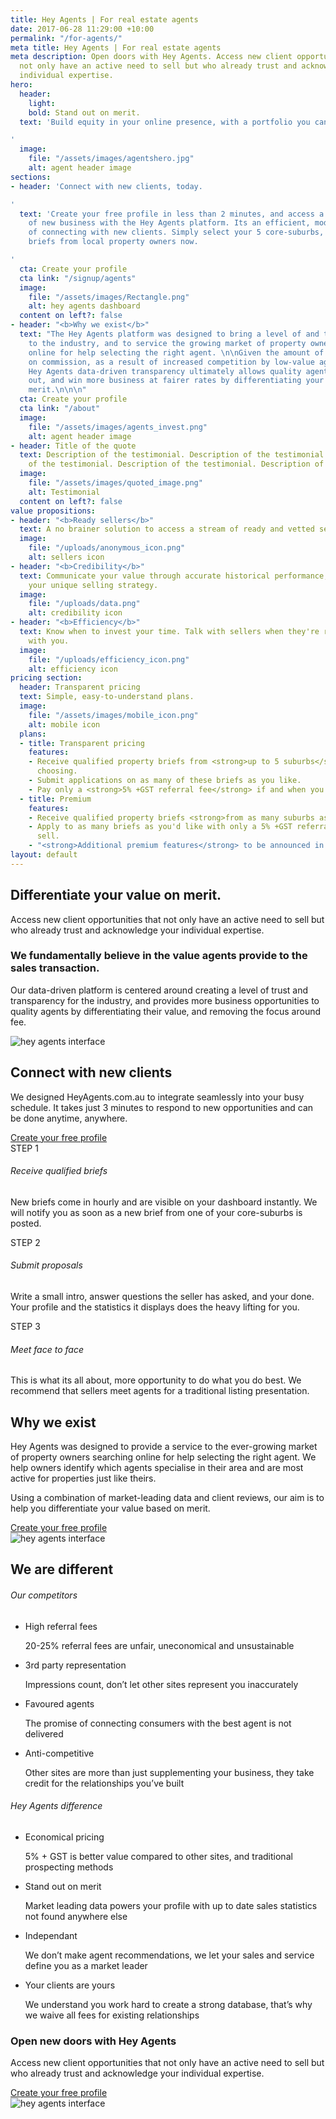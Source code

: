 ```yaml
---
title: Hey Agents | For real estate agents
date: 2017-06-28 11:29:00 +10:00
permalink: "/for-agents/"
meta title: Hey Agents | For real estate agents
meta description: Open doors with Hey Agents. Access new client opportunities that
  not only have an active need to sell but who already trust and acknowledge your
  individual expertise.
hero:
  header:
    light: 
    bold: Stand out on merit.
  text: 'Build equity in your online presence, with a portfolio you can be proud of.

'
  image:
    file: "/assets/images/agentshero.jpg"
    alt: agent header image
sections:
- header: 'Connect with new clients, today.

'
  text: 'Create your free profile in less than 2 minutes, and access a steady stream
    of new business with the Hey Agents platform. Its an efficient, modern method
    of connecting with new clients. Simply select your 5 core-suburbs, and start receiving
    briefs from local property owners now.

'
  cta: Create your profile
  cta link: "/signup/agents"
  image:
    file: "/assets/images/Rectangle.png"
    alt: hey agents dashboard
  content on left?: false
- header: "<b>Why we exist</b>"
  text: "The Hey Agents platform was designed to bring a level of and transparency
    to the industry, and to service the growing market of property owners searching
    online for help selecting the right agent. \n\nGiven the amount of downward pressure
    on commission, as a result of increased competition by low-value agents, we believe
    Hey Agents data-driven transparency ultimately allows quality agents to stand
    out, and win more business at fairer rates by differentiating your service on
    merit.\n\n\n"
  cta: Create your profile
  cta link: "/about"
  image:
    file: "/assets/images/agents_invest.png"
    alt: agent header image
- header: Title of the quote
  text: Description of the testimonial. Description of the testimonial. Description
    of the testimonial. Description of the testimonial. Description of the testimonial.
  image:
    file: "/assets/images/quoted_image.png"
    alt: Testimonial
  content on left?: false
value propositions:
- header: "<b>Ready sellers</b>"
  text: A no brainer solution to access a stream of ready and vetted sellers.
  image:
    file: "/uploads/anonymous_icon.png"
    alt: sellers icon
- header: "<b>Credibility</b>"
  text: Communicate your value through accurate historical performance, reviews &
    your unique selling strategy.
  image:
    file: "/uploads/data.png"
    alt: credibility icon
- header: "<b>Efficiency</b>"
  text: Know when to invest your time. Talk with sellers when they're ready to talk
    with you.
  image:
    file: "/uploads/efficiency_icon.png"
    alt: efficiency icon
pricing section:
  header: Transparent pricing
  text: Simple, easy-to-understand plans.
  image:
    file: "/assets/images/mobile_icon.png"
    alt: mobile icon
  plans:
  - title: Transparent pricing
    features:
    - Receive qualified property briefs from <strong>up to 5 suburbs</strong> of your
      choosing.
    - Submit applications on as many of these briefs as you like.
    - Pay only a <strong>5% +GST referral fee</strong> if and when you sell the property.
  - title: Premium
    features:
    - Receive qualified property briefs <strong>from as many suburbs as you like</strong>.
    - Apply to as many briefs as you'd like with only a 5% +GST referral fee if you
      sell.
    - "<strong>Additional premium features</strong> to be announced in the near future."
layout: default
---
```


<section class="agents-hero">
    <div class="regular-container">
      <h1 class="mb-3 pt-5" >Differentiate your value on merit.</h1>
      <p class="sub-headline" data-wow-delay="0.3s">
        Access new client opportunities that not only have an active need to sell but who already trust and acknowledge your individual expertise.
      </p>
    </div>
  </section>

  <section class="padded-section about-section-2">
    <div class="small-container text-center wow">
      <h3 class="px-5 mb-4">We fundamentally believe in the value agents provide to the sales transaction.</h3>
      <p>Our data-driven platform is centered around creating a level of trust
        and transparency for the industry, and provides more business opportunities
        to quality agents by differentiating their value, and removing the focus around fee.
      </p>
    </div>
    <div class="regular-container feature-section mobile-centered">
      <div class="row">
        <div class="col-xs-12 col-sm-6 line-bottom">
          <img src="/assets/img/mobile-ui-preview.jpg" alt="hey agents interface" class="mobile-ui-image">
        </div>
        <div class="col-xs-12 col-sm-6">
          <h2 class="large-margin-top wow fadeInUp" >Connect with new clients</h2>
          <p class="medium-margin-bottom wow fadeInUp" data-wow-delay="0.3s">We designed HeyAgents.com.au to integrate seamlessly into your busy schedule.
            It takes just 3 minutes to respond to new opportunities and can be
            done anytime, anywhere.
          </p>
          <a href="/signup/agents" class="button primary big wow fadeInUp" data-wow-delay="0.6s">Create your free profile</a>
        </div>
      </div>
    </div>
    <div class="regular-container section-featured text-center">
      <div class="row medium-margin-top">
        <div class="col-xs-12 col-sm-4 one-step text-center wow fadeInUp" style="visibility: visible; animation-name: fadeInUp;">
          <div class="step-number">
            STEP 1
          </div>
          <h6>Receive qualified briefs</h6>
          <p class="mt-3">New briefs come in hourly and are visible on your dashboard instantly. We will notify you as soon as a new brief from one of your core-suburbs is posted.

</p>
        </div>
        <div class="col-xs-12 col-sm-4 one-step text-center wow fadeInUp" data-wow-delay="0.3s" style="visibility: visible; animation-delay: 0.3s; animation-name: fadeInUp;">
          <div class="step-number">
            STEP 2
          </div>
          <h6>Submit proposals</h6>
          <p class="mt-3">Write a small intro, answer questions the seller has asked, and your done. Your profile and the statistics it displays does the heavy lifting for you.

</p>
        </div>
        <div class="col-xs-12 col-sm-4 one-step text-center wow fadeInUp" data-wow-delay="0.6s" style="visibility: visible; animation-delay: 0.6s; animation-name: fadeInUp;">
          <div class="step-number">
            STEP 3
          </div>
          <h6>Meet face to face</h6>
          <p class="mt-3">This is what its all about, more opportunity to do what you do best. We recommend that sellers meet agents for a traditional listing presentation.

</p>
        </div>
      </div>
    </div>
    <div class="regular-container top-bottom-borders">
      <div class="row">
        <div class="col-xs-12 col-sm-5">
          <h2>Why we exist</h2>
          <p class="medium-margin-top">Hey Agents was designed to provide a service to the ever-growing
            market of property owners searching online for help selecting the
            right agent. We help owners identify which agents specialise in
            their area and are most active for properties just like theirs.
          </p>
          <p class="medium-margin-bottom">Using a combination of market-leading data and client reviews, our
            aim is to help you differentiate your value based on merit.
          </p>
          <a href="/signup/agents" class="button primary big wow fadeInUp" >Create your free profile</a>
        </div>
        <div class="col-xs-12 col-sm-7">
          <img src="/assets/img/browser-ui-agents.jpg" alt="hey agents interface" class="browser-ui-image">
        </div>
      </div>
    </div>
    <div class="agents-diff regular-container">
      <h2>We are different</h2>
      <div class="row">
        <div class="col-xs-12 col-sm-6 wow fadeInUp" >
        <div class="card-item traditional">
          <h6 class="no-margin">Our competitors</h6>
          <ul>
            <li>
              <span>High referral fees</span>
              <p>20-25% referral fees are unfair, uneconomical and unsustainable</p>
            </li>
            <li>
               <span>3rd party representation</span>
              <p>Impressions count, don’t let other sites represent you inaccurately</p>
            </li>
            <li>
               <span>Favoured agents</span>
              <p>The promise of connecting consumers with the best agent is not delivered</p>
            </li>
            <li>
               <span>Anti-competitive</span> 
              <p>Other sites are more than just supplementing your business, they take credit for the relationships you’ve built</p>
            </li>
          </ul>
        </div>
      </div>
      <div class="col-xs-12 col-sm-6 wow fadeInUp" data-wow-delay="0.3s">
        <div class="card-item heyagents">
          <h6 class="no-margin">Hey Agents difference</h6>
          <ul>
            <li>
              <span>Economical pricing</span> 
              <p>5% + GST is better value compared to other sites, and traditional prospecting methods</p>
            </li>
            <li>
               <span>Stand out on merit</span>
              <p>Market leading data powers your profile with up to date sales statistics not found anywhere else</p>
            </li>
            <li>
               <span>Independant</span>
              <p>We don’t make agent recommendations, we let your sales and service define you as a market leader</p>
            </li>
            <li>
               <span>Your clients are yours</span>
              <p>We understand you work hard to create a strong database, that’s why we waive all fees for existing relationships</p>
            </li>
          </ul>
        </div>
      </div>
      </div>
    </div>
  </section>

  <section class="last-cta-section-agents">
    <div class="regular-container">
      <div class="row">
        <div class="col-xs-12 col-sm-6">
          <h3 class="large-margin-top wow fadeInUp" >Open new doors with Hey Agents</h3>
          <p class="medium-margin-bottom wow fadeInUp" data-wow-delay="0.3s">Access new client opportunities that not only have an active need
            to sell but who already trust and acknowledge your individual expertise.
          </p>
          <a href="/signup/agents" class="button primary big wow fadeInUp" data-wow-delay="0.6s">Create your free profile</a>
        </div>
        <div class="col-xs-12 col-sm-6">
          <img src="/assets/img/mobile-ui-agents-2.jpg" alt="hey agents interface" class="cta-section-image">
        </div>
      </div>
    </div>
  </section>
